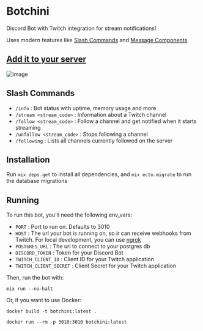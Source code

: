 # Botchini

Discord Bot with Twitch integration for stream notifications!

Uses modern features like [Slash Commands](https://blog.discord.com/slash-commands-are-here-8db0a385d9e6?gi=cb5c18566e7) and [Message Components](https://discord.com/developers/docs/interactions/message-components)

## [Add it to your server](https://discord.com/api/oauth2/authorize?client_id=814896826569195561&permissions=2048&scope=bot%20applications.commands)

![image](https://user-images.githubusercontent.com/15659967/121437344-89bb7180-c958-11eb-9d2f-034cf8b5f179.png)

## Slash Commands

 - `/info` : Bot status with uptime, memory usage and more
 - `/stream <stream_code>` : Information about a Twitch channel
 - `/follow <stream_code>` : Follow a channel and get notified when it starts streaming
 - `/unfollow <stream_code>` : Stops following a channel
 - `/following` : Lists all channels currently followed on the server

## Installation

Run `mix deps.get` to install all dependencies, and `mix ecto.migrate` to run the database migrations

## Running

To run this bot, you'll need the following env_vars:

 - `PORT` : Port to run on. Defaults to 3010
 - `HOST` : The url your bot is running on, so ir can receive webhooks from Twitch. For local development, you can use [ngrok](https://ngrok.com/)
 - `POSTGRES_URL` : The url to connect to your postgres db
 - `DISCORD_TOKEN` : Token for your Discord Bot
 - `TWITCH_CLIENT_ID` : Client ID for your Twitch application
 - `TWITCH_CLIENT_SECRET` : Client Secret for your Twitch application

Then, run the bot with:

`mix run --no-halt`

Or, if you want to use Docker:

`docker build -t botchini:latest .`

`docker run --rm -p 3010:3010 botchini:latest`
